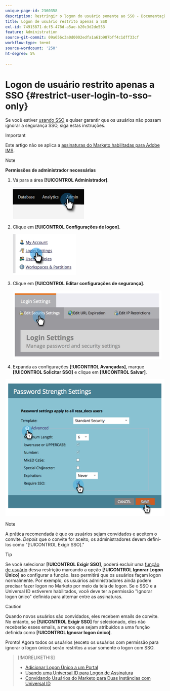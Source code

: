 ```yaml
---
unique-page-id: 2360358
description: Restringir o logon do usuário somente ao SSO - Documentação do Marketo - Documentação do produto
title: Logon de usuário restrito apenas a SSO
exl-id: 74915871-dcf5-478d-a5ae-b20c3d2de553
feature: Administration
source-git-commit: 09a656c3a0d0002edfa1a61b987bff4c1dff33cf
workflow-type: tm+mt
source-wordcount: '250'
ht-degree: 5%

---
```


# Logon de usuário restrito apenas a SSO {#restrict-user-login-to-sso-only}

Se você estiver [usando SSO](/help/marketo/product-docs/administration/additional-integrations/add-single-sign-on-to-a-portal.md) e quiser garantir que os usuários não possam ignorar a segurança SSO, siga estas instruções.

>[!IMPORTANT]
>
>Este artigo não se aplica a [assinaturas do Marketo habilitadas para Adobe IMS](/help/marketo/product-docs/administration/marketo-with-adobe-identity/adobe-identity-management-overview.md).

>[!NOTE]
>
>**Permissões de administrador necessárias**

1. Vá para a área **[!UICONTROL Administrador]**.

   ![](assets/restrict-user-login-to-sso-only-1.png)

1. Clique em **[!UICONTROL Configurações de logon]**.

   ![](assets/restrict-user-login-to-sso-only-2.png)

1. Clique em **[!UICONTROL Editar configurações de segurança]**.

   ![](assets/restrict-user-login-to-sso-only-3.png)

1. Expanda as configurações **[!UICONTROL Avançadas]**, marque **[!UICONTROL Solicitar SSO]** e clique em **[!UICONTROL Salvar]**.

![](assets/restrict-user-login-to-sso-only-4.png)

>[!NOTE]
>
>A prática recomendada é que os usuários sejam convidados e aceitem o convite. _Depois_ que o convite for aceito, os administradores devem defini-los como &quot;[!UICONTROL Exigir SSO].&quot;

>[!TIP]
>
>Se você selecionar **[!UICONTROL Exigir SSO]**, poderá excluir uma [função de usuário](/help/marketo/product-docs/administration/users-and-roles/create-delete-edit-and-change-a-user-role.md) dessa restrição marcando a opção **[!UICONTROL Ignorar Logon Único]** ao configurar a função. Isso permitirá que os usuários façam logon normalmente. Por exemplo, os usuários administradores ainda podem precisar fazer logon no Marketo por meio da tela de logon. Se o SSO e a Universal ID estiverem habilitados, você deve ter a permissão &quot;Ignorar logon único&quot; definida para alternar entre as assinaturas.

>[!CAUTION]
>
>Quando novos usuários são convidados, eles recebem emails de convite. No entanto, se **[!UICONTROL Exigir SSO]** for selecionado, eles não receberão esses emails, a menos que sejam atribuídos a uma função definida como **[!UICONTROL Ignorar logon único]**.

Pronto! Agora todos os usuários (exceto os usuários com permissão para ignorar o logon único) serão restritos a usar somente o logon com SSO.

>[!MORELIKETHIS]
>
>* [Adicionar Logon Único a um Portal](/help/marketo/product-docs/administration/additional-integrations/add-single-sign-on-to-a-portal.md)
>* [Usando uma Universal ID para Logon de Assinatura](/help/marketo/product-docs/administration/settings/using-a-universal-id-for-subscription-login.md)
>* [Convidando Usuários do Marketo para Duas Instâncias com Universal ID](https://nation.marketo.com/t5/Knowledgebase/Inviting-Marketo-Users-to-Two-Instances-with-Universal-ID-UID/ta-p/251122)
